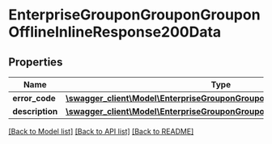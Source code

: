 # EnterpriseGrouponGrouponGrouponOfflineInlineResponse200Data

## Properties
Name | Type | Description | Notes
------------ | ------------- | ------------- | -------------
**error_code** | [**\swagger_client\Model\EnterpriseGrouponGrouponGrouponOfflineErrorCode**](EnterpriseGrouponGrouponGrouponOfflineErrorCode.md) |  | 
**description** | [**\swagger_client\Model\EnterpriseGrouponGrouponGrouponOfflineDescription**](EnterpriseGrouponGrouponGrouponOfflineDescription.md) |  | 

[[Back to Model list]](../README.md#documentation-for-models) [[Back to API list]](../README.md#documentation-for-api-endpoints) [[Back to README]](../README.md)

